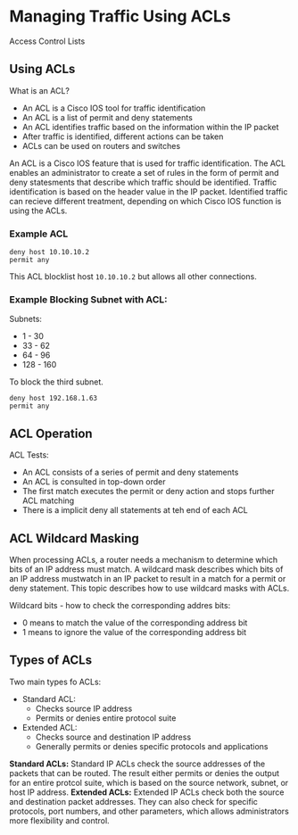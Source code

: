 # Managing Traffic Using ACLs
Access Control Lists

## Using ACLs
What is an ACL?
  * An ACL is a Cisco IOS tool for traffic identification
  * An ACL is a list of permit and deny statements
  * An ACL identifies traffic based on the information within the IP packet
  * After traffic is identified, different actions can be taken
  * ACLs can be used on routers and switches

An ACL is a Cisco IOS feature that is used for traffic identification. The ACL enables an administrator to create a set of rules in the form of permit and deny statesments that describe which traffic should be identified. Traffic identification is based on the header value in the IP packet. Identified traffic can recieve different treatment, depending on which Cisco IOS function is using the ACLs.

### Example ACL
```
deny host 10.10.10.2
permit any
```
This ACL blocklist host `10.10.10.2` but allows all other connections.

### Example Blocking Subnet with ACL:
Subnets:
  * 1 - 30
  * 33 - 62
  * 64 - 96
  * 128 - 160

To block the third subnet.
```
deny host 192.168.1.63
permit any
```

## ACL Operation
ACL Tests:
  * An ACL consists of a series of permit and deny statements
  * An ACL is consulted in top-down order
  * The first match executes the permit or deny action and stops further ACL matching
  * There is a implicit deny all statements at teh end of each ACL

## ACL Wildcard Masking
When processing ACLs, a router needs a mechanism to determine which bits of an IP address must match. A wildcard mask describes which bits of an IP address mustwatch in an IP packet to result in a match for a permit or deny statement. This topic describes how to use wildcard masks with ACLs.

Wildcard bits - how to check the corresponding addres bits:
  * 0 means to match the value of the corresponding address bit
  * 1 means to ignore the value of the corresponding address bit

## Types of ACLs
Two main types fo ACLs:
  * Standard ACL:
    - Checks source IP address
    - Permits or denies entire protocol suite
  * Extended ACL:
    - Checks source and destination IP address
    - Generally permits or denies specific protocols and applications

**Standard ACLs:** Standard IP ACLs check the source addresses of the packets that can be routed. The result either permits or denies the output for an entire protcol suite, which is based on the source network, subnet, or host IP address.
**Extended ACLs:** Extended IP ACLs check both the source and destination packet addresses. They can also check for specific protocols, port numbers, and other parameters, which allows administrators more flexibility and control.
